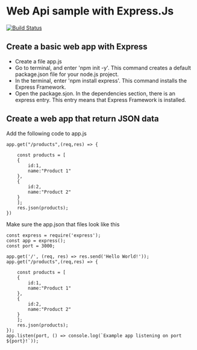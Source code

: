 # Web Api sample with Express.Js
[![Build Status](https://travis-ci.org/joemccann/dillinger.svg?branch=master)](https://travis-ci.org/joemccann/dillinger)

## Create a basic web app with Express
* Create a file app.js
* Go to terminal, and enter 'npm init -y'. This command creates a default package.json file for your node.js project.
* In the terminal, enter 'npm install express'. This command installs the Express Framework.
* Open the package.sjon. In the dependencies section, there is an express entry. This entry means that Express Framework is installed.

## Create a web app that return JSON data
Add the following code to app.js
```
app.get("/products",(req,res) => {

    const products = [
    {
        id:1,
        name:"Product 1"
    },
    {
        id:2,
        name:"Product 2"
    }
    ];
    res.json(products);
})
```
Make sure the app.json that files look like this

```
const express = require('express');
const app = express();
const port = 3000;

app.get('/', (req, res) => res.send('Hello World!'));
app.get("/products",(req,res) => {

    const products = [
    {
        id:1,
        name:"Product 1"
    },
    {
        id:2,
        name:"Product 2"
    }
    ];
    res.json(products);
});
app.listen(port, () => console.log(`Example app listening on port ${port}!`));
```

